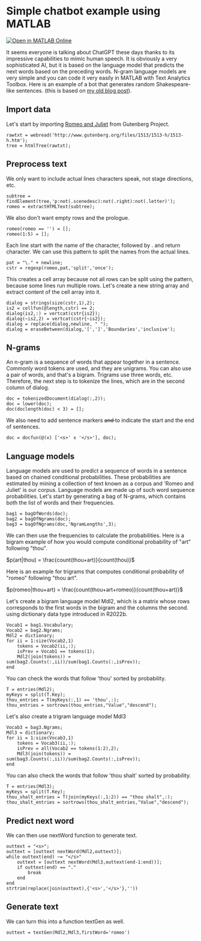 # Simple chatbot example using MATLAB
[![Open in MATLAB Online](https://www.mathworks.com/images/responsive/global/open-in-matlab-online.svg)](https://matlab.mathworks.com/open/github/v1?repo=toshiakit/simple_chatbot) 

It seems everyone is talking about ChatGPT these days thanks to its impressive capabilities to mimic human speech. It is obviously a very sophisticated AI, but it is based on the language model that predicts the next words based on the preceding words.
N-gram language models are very simple and you can code it very easily in MATLAB with Text Analytics Toolbox. Here is an example of a bot that generates random Shakespeare-like sentences. (this is based on [my old blog post](https://blogs.mathworks.com/loren/2015/09/09/text-mining-shakespeare-with-matlab/)).
## Import data
Let's start by importing [Romeo and Juliet](http://www.gutenberg.org/files/1513/1513-h/1513-h.htm) from Gutenberg Project.
```
rawtxt = webread('http://www.gutenberg.org/files/1513/1513-h/1513-h.htm');
tree = htmlTree(rawtxt);
```
## Preprocess text
We only want to include actual lines characters speak, not stage directions, etc.
```
subtree = findElement(tree,'p:not(.scenedesc):not(.right):not(.letter)');
romeo = extractHTMLText(subtree);
```
We also don't want empty rows and the prologue.
```
romeo(romeo == '') = [];
romeo(1:5) = [];
```
Each line start with the name of the character, followed by . and return character. We can use this pattern to split the names from the actual lines.
```
pat = "\." + newline;
cstr = regexp(romeo,pat,'split','once');
```
This creates a cell array because not all rows can be split using the pattern, because some lines run multiple rows. Let's create a new string array and extract content of the cell array into it.
```
dialog = strings(size(cstr,1),2);
is2 = cellfun(@length,cstr) == 2;
dialog(is2,:) = vertcat(cstr{is2});
dialog(~is2,2) = vertcat(cstr{~is2});
dialog = replace(dialog,newline, " ");
dialog = eraseBetween(dialog,'[',']','Boundaries','inclusive');
```
## N-grams
An n-gram is a sequence of words that appear together in a sentence. Commonly word tokens are used, and they are unigrams. You can also use a pair of words, and that's a bigram. Trigrams use three words, etc.
Therefore, the next step is to tokenize the lines, which are in the second column of dialog.
```
doc = tokenizedDocument(dialog(:,2));
doc = lower(doc);
doc(doclength(doc) < 3) = [];
```
We also need to add sentence markers <s> and </s> to indicate the start and the end of sentences.
```
doc = docfun(@(x) ['<s>' x '</s>'], doc);
```
## Language models
Language models are used to predict a sequence of words in a sentence based on chained conditional probabilities. These probabilities are estimated by mining a collection of text known as a corpus and 'Romeo and Juliet' is our corpus. Language models are made up of such word sequence probabilities.
Let's start by generating a bag of N-grams, which contains both the list of words and their frequencies.
```
bag1 = bagOfWords(doc);
bag2 = bagOfNgrams(doc);
bag3 = bagOfNgrams(doc,'NgramLengths',3);
```
We can then use the frequencies to calculate the probabilities.
Here is a bigram example of how you would compute conditional probability of "art" following "thou".

$p(art|thou) = \frac{count(thou+art)}{count(thou)}$

Here is an example for trigrams that computes conditional probability of "romeo" following "thou art".

$p(romeo|thou+art) = \frac{count(thou+art+romeo)}{count(thou+art)}$

Let's create a bigram language model Mdl2, which is a matrix whose rows corresponds to the first words in the bigram and the columns the second. using dictionary data type introduced in R2022b. 
```
Vocab1 = bag1.Vocabulary;
Vocab2 = bag2.Ngrams;
Mdl2 = dictionary;
for ii = 1:size(Vocab2,1)
    tokens = Vocab2(ii,:);
    isPrev = Vocab1 == tokens(1);
    Mdl2(join(tokens)) = sum(bag2.Counts(:,ii))/sum(bag1.Counts(:,isPrev)); 
end
```
You can check the words that follow 'thou' sorted by probability.
```
T = entries(Mdl2);
myKeys = split(T.Key);
thou_entries = T(myKeys(:,1) == 'thou',:);
thou_entries = sortrows(thou_entries,"Value","descend");
```
Let's also create a trigram language model Mdl3
```
Vocab3 = bag3.Ngrams;
Mdl3 = dictionary;
for ii = 1:size(Vocab3,1)
    tokens = Vocab3(ii,:);
    isPrev = all(Vocab2 == tokens(1:2),2);
    Mdl3(join(tokens)) = sum(bag3.Counts(:,ii))/sum(bag2.Counts(:,isPrev));
end
```
You can also check the words that follow 'thou shalt' sorted by probability.
```
T = entries(Mdl3);
myKeys = split(T.Key);
thou_shalt_entries = T(join(myKeys(:,1:2)) == "thou shalt",:);
thou_shalt_entries = sortrows(thou_shalt_entries,"Value","descend");
```
## Predict next word
We can then use nextWord function to generate text.
```
outtext = "<s>";
outtext = [outtext nextWord(Mdl2,outtext)];
while outtext(end) ~= "</s>"
    outtext = [outtext nextWord(Mdl3,outtext(end-1:end))];
    if outtext(end) == "."
        break
    end
end
strtrim(replace(join(outtext),{'<s>','</s>'},''))
```
## Generate text
We can turn this into a function textGen as well.
```
outtext = textGen(Mdl2,Mdl3,firstWord='romeo')
```
